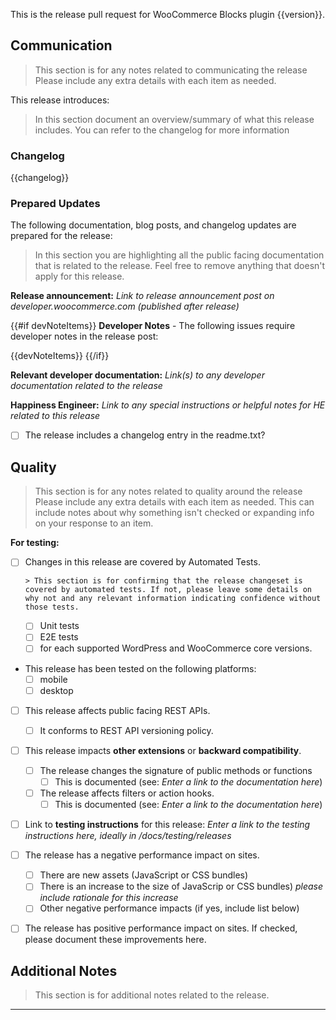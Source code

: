 This is the release pull request for WooCommerce Blocks plugin {{version}}.

## Communication

>  This section is for any notes related to communicating the release Please include any extra details with each item as needed.


This release introduces:


> In this section document an overview/summary of what this release includes. You can refer to the changelog for more information


### Changelog

{{changelog}}

### Prepared Updates

The following documentation, blog posts, and changelog updates are prepared for the release:


> In this section you are highlighting all the public facing documentation that is related to the release. Feel free to remove anything that doesn't apply for this release.


**Release announcement:** *Link to release announcement post on developer.woocommerce.com (published after release)*

{{#if devNoteItems}}
**Developer Notes** - The following issues require developer notes in the release post:

{{devNoteItems}}
{{/if}}


**Relevant developer documentation:**
_Link(s) to any developer documentation related to the release_

**Happiness Engineer:**
_Link to any special instructions or helpful notes for HE related to this release_

* [ ] The release includes a changelog entry in the readme.txt?


## Quality

> This section is for any notes related to quality around the release Please include any extra details with each item as needed. This can include notes about why something isn't checked or expanding info on your response to an item.

**For testing:**

* [ ] Changes in this release are covered by Automated Tests.

      > This section is for confirming that the release changeset is covered by automated tests. If not, please leave some details on why not and any relevant information indicating confidence without those tests.

     * [ ] Unit tests
     * [ ] E2E tests
     * [ ] for each supported WordPress and WooCommerce core versions.

* This release has been tested on the following platforms:
     * [ ] mobile
     * [ ] desktop

* [ ] This release affects public facing REST APIs.
    * [ ] It conforms to REST API versioning policy.

* [ ] This release impacts **other extensions** or **backward compatibility**.
    * [ ] The release changes the signature of public methods or functions
        * [ ] This is documented (see: *Enter a link to the documentation here*)
    * [ ] The release affects filters or action hooks.
        * [ ] This is documented (see: *Enter a link to the documentation here*)

* [ ] Link to **testing instructions** for this release: *Enter a link to the testing instructions here, ideally in /docs/testing/releases*

* [ ] The release has a negative performance impact on sites.
    * [ ] There are new assets (JavaScript or CSS bundles)
    * [ ] There is an increase to the size of JavaScrip or CSS bundles) *please include rationale for this increase*
    * [ ] Other negative performance impacts (if yes, include list below)

* [ ] The release has positive performance impact on sites. If checked, please document these improvements here.

## Additional Notes

> This section is for additional notes related to the release.

------
